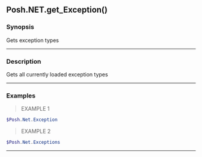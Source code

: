 Posh.NET.get_Exception()
------------------------




### Synopsis
Gets exception types



---


### Description

Gets all currently loaded exception types



---


### Examples
> EXAMPLE 1

```PowerShell
$Posh.Net.Exception
```
> EXAMPLE 2

```PowerShell
$Posh.Net.Exceptions
```


---
